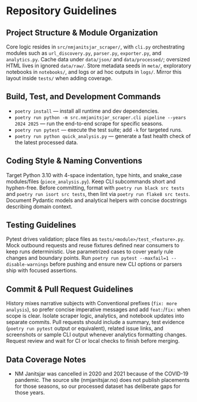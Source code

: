 # Repository Guidelines

## Project Structure & Module Organization
Core logic resides in `src/nmjanitsjar_scraper/`, with `cli.py` orchestrating modules such as `url_discovery.py`, `parser.py`, `exporter.py`, and `analytics.py`. Cache data under `data/json/` and `data/processed/`; oversized HTML lives in ignored `data/raw/`. Store metadata seeds in `meta/`, exploratory notebooks in `notebooks/`, and logs or ad hoc outputs in `logs/`. Mirror this layout inside `tests/` when adding coverage.

## Build, Test, and Development Commands
- `poetry install` — install all runtime and dev dependencies.
- `poetry run python -m src.nmjanitsjar_scraper.cli pipeline --years 2024 2025` — run the end-to-end scrape for specific seasons.
- `poetry run pytest` — execute the test suite; add `-k` for targeted runs.
- `poetry run python quick_analysis.py` — generate a fast health check of the latest processed data.

## Coding Style & Naming Conventions
Target Python 3.10 with 4-space indentation, type hints, and snake_case modules/files (`piece_analysis.py`). Keep CLI subcommands short and hyphen-free. Before committing, format with `poetry run black src tests` and `poetry run isort src tests`, then lint via `poetry run flake8 src tests`. Document Pydantic models and analytical helpers with concise docstrings describing domain context.

## Testing Guidelines
Pytest drives validation; place files as `tests/<module>/test_<feature>.py`. Mock outbound requests and reuse fixtures defined near consumers to keep runs deterministic. Use parametrized cases to cover yearly rule changes and boundary points. Run `poetry run pytest --maxfail=1 --disable-warnings` before pushing and ensure new CLI options or parsers ship with focused assertions.

## Commit & Pull Request Guidelines
History mixes narrative subjects with Conventional prefixes (`fix: more analysis`), so prefer concise imperative messages and add `feat:`/`fix:` when scope is clear. Isolate scraper logic, analytics, and notebook updates into separate commits. Pull requests should include a summary, test evidence (`poetry run pytest` output or equivalent), related issue links, and screenshots or sample CLI output whenever analytics formatting changes. Request review and wait for CI or local checks to finish before merging.

## Data Coverage Notes
- NM Janitsjar was cancelled in 2020 and 2021 because of the COVID-19 pandemic. The source site (nmjanitsjar.no) does not publish placements for those seasons, so our processed dataset has deliberate gaps for those years.
